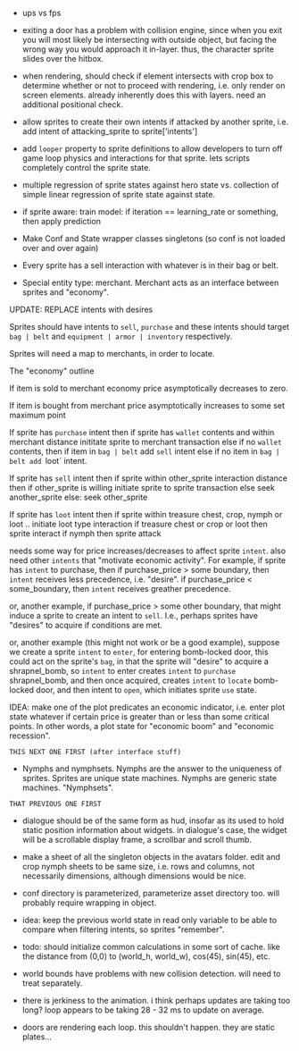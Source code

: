 - ups vs fps

- exiting a door has a problem with collision engine, since when you exit you will most likely be intersecting with outside object, but facing the wrong way you would approach it in-layer. thus, the character sprite slides over the hitbox.

- when rendering, should check if element intersects with crop box to determine whether or not to proceed with rendering, i.e. only render on screen elements. already inherently does this with layers. need an additional positional check.

- allow sprites to create their own intents if attacked by another sprite, i.e. add intent of attacking_sprite to sprite['intents']

- add `looper` property to sprite definitions to allow developers to turn off game loop physics and interactions for that sprite. lets scripts completely control the sprite state.

- multiple regression of sprite states against hero state vs. collection of simple linear regression of sprite state against state.

- if sprite aware: train model: if iteration == learning_rate or something, then apply prediction


- Make Conf and State wrapper classes singletons (so conf is not loaded over and over again)


- Every sprite has a sell interaction with whatever is in their bag or belt.

- Special entity type: merchant. Merchant acts as an interface between sprites and "economy". 


UPDATE: REPLACE intents with desires
    
Sprites should have intents to `sell`, `purchase` and these intents should target `bag | belt` and `equipment | armor | inventory` respectively. 

Sprites will need a map to merchants, in order to locate. 

The "economy" outline

If item is sold to merchant
    economy price asymptotically decreases to zero. 

If item is bought from merchant
    price asymptotically increases to some set maximum point

If sprite has `purchase` intent 
    then if sprite has `wallet` contents and within merchant distance
        inititate sprite to merchant transaction
    else if no `wallet` contents,
        then if item in `bag | belt`
            add `sell` intent
        else if no item in `bag | belt
            add `loot` intent.

If sprite has `sell` intent
    then if sprite within other_sprite interaction distance
        then if other_sprite is willing
            initiate sprite to sprite transaction
        else
            seek another_sprite
    else:
        seek other_sprite 

If sprite has `loot` intent
    then if sprite within treasure chest, crop, nymph or loot ..
        initiate loot type interaction
            if treasure chest or crop or loot
                then sprite interact
            if nymph
                then sprite attack

needs some way for price increases/decreases to affect sprite `intent`. also need other `intents` that "motivate economic activity". For example, if sprite has `intent` to purchase, then if purchase_price > some boundary, then `intent` receives less precedence, i.e. "desire". if purchase_price < some_boundary, then `intent` receives greather precedence.

or, another example, if purchase_price > some other boundary, that might induce a sprite to create an intent to `sell`. I.e., perhaps sprites have "desires" to acquire if conditions are met.

or, another example (this might not work or be a good example), suppose we create a sprite `intent` to `enter`, for entering bomb-locked door, this could act on the sprite's `bag`, in that the sprite will "desire" to acquire a shrapnel_bomb, so `intent` to enter creates `intent` to `purchase` shrapnel_bomb, and then once acquired, creates `intent` to `locate` bomb-locked door, and then intent to `open`, which initiates sprite `use` state.



IDEA: make one of the plot predicates an economic indicator, i.e. enter plot state whatever if certain price is greater than or less than some critical points. In other words, a plot state for "economic boom" and "economic recession".

~~~~~~~~~~~~~~~~~~~
THIS NEXT ONE FIRST (after interface stuff)
~~~~~~~~~~~~~~~~~~~

- Nymphs and nymphsets. Nymphs are the answer to the uniqueness of sprites. Sprites are unique state machines. Nymphs are generic state machines. "Nymphsets".

~~~~~~~~~~~~~~~~~~~~
THAT PREVIOUS ONE FIRST
~~~~~~~~~~~~~~~~~~~~

- dialogue should be of the same form as hud, insofar as its used to hold static position information about widgets. in dialogue's case, the widget will be a scrollable display frame, a scrollbar and scroll thumb.

- make a sheet of all the singleton objects in the avatars folder. edit and crop nymph sheets to be same size, i.e. rows and columns, not necessarily dimensions, although dimensions would be nice.


- conf directory is parameterized, parameterize asset directory too. will probably require wrapping in object.

- idea: keep the previous world state in read only variable to be able to compare when filtering intents, so sprites "remember".

- todo: should initialize common calculations in some sort of cache. like the distance from (0,0) to (world_h, world_w), cos(45), sin(45), etc.

- world bounds have problems with new collision detection. will need to treat separately.

- there is jerkiness to the animation. i think perhaps updates are taking too long? loop appears to be taking 28 - 32 ms to update on average.

- doors are rendering each loop. this shouldn't happen. they are static plates...